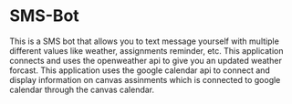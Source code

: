 # SMS-Bot
This is a SMS bot that allows you to text message yourself with multiple different values like weather, assignments reminder, etc.
This application connects and uses the openweather api to give you an updated weather forcast.
This application uses the google calendar api to connect and display information on canvas assinments which is connected to google calendar through the canvas calendar.
